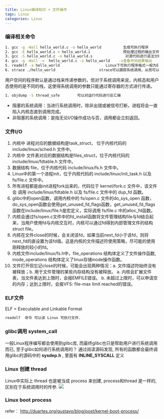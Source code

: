 ```yaml
---
title: Linux编译知识 + 文件操作
tags: Linux
categories: Linux
---
```


### 编译相关命令
```bash
1. gcc -g -Wall hello_world.c -o hello_world          生成可执行程序
2. gcc -E hello_world.c > hello_world.i               预处理过程的输出文件, gcc -E 预处理结束之后，编译会自动停止
3. gcc -S hello_world.c -o hello_world.s               对源代码进行语法分析，产生汇编文件, gcc -S 汇编结束之后，编译会自动停止
4. gcc -g -Wall -v  hello_world.c -o hello_world    -v查看中间结果输出
5. readelf -a hello_world                     Linux下可执行程序格式一般为ELF格式， readelf可以读取ELF格式的文件
6. strace ./hello_world                    strace可以跟踪系统调用，从而可以了解应用程序加载／运行／退出 的过程。
```
用户空间的程序默认是通过栈来传递参数的，但对于系统调用来说，内核态和用户态使用的是不同的栈，这使得系统调用的参数只能通过寄存器的方式进行传递。
```bash
1. objdump -S thread_safe        可以对运行代码进行反汇编
```
- 阻塞的系统调用：当进行系统调用时，除非出错或被信号打断，进程将会一直陷入内核态直到调用完成。
- 非阻塞的系统调用：是指无论I/O操作成功与否，调用都会立刻返回。

### 文件I/O
1. 内核中 进程对应的数据结构是task_struct， 位于内核代码的 include/linux/sched.h 文件中。
2. 内核中 文件表对应的数据结构是files_struct，位于内核代码的 include/linux/fdtable.h 文件中。
3. 数据结构 file，位于内核代码 include/linux/fs.h 文件中。
4. Linux中的第一个进程init，位于内核代码的 include/linux/init_task.h 以及 fs/file.c 文件中。
5. 所有进程都是由init进程fork出来的，代码位于 kernel/fork.c 文件中，该文件会 调用 include/linux/fdtable.h 以及 fs/file.c 文件中的 dup_fd 函数。
6. glibc中的open函数，调用内核中的 fs/open.c 文件的do_sys_open 函数，do_sys_open函数会使用get_unused_fd_flags函数，get_unused_fd_flags函数在include/linux/file.h是宏定义，实际调用 fs/file.c 中的alloc_fd函数。
7. 内核会通过fs/open.c文件中的fd_install函数将文件管理结构file与fd结合起来，当用户使用fd与内核交互时，内核可以通过fd得到内部管理文件的结构struct file。
8. 内核在文件close的时候，会关闭该fd，如果当前next_fd小于该fd，则将next_fd的直设置为该fd值。这是内核的文件描述符使用策略，尽可能的使用刚释放的较小的fd。
9. 内核文件include/linux/fs.h中，file_operations 结构体定义了文件操作函数, inode_operations 结构体定义了linux存储inode操作函数。
10. 文件打开但忘记close的时候，可能会出现两种情况：a. 文件描述符始终没有被释放；b. 用于文件管理的某些内存结构没有被释放。
    a. 内核会扩展文件表，当文件表达到上限时，会报EMFILE错误。
    b. 未超过上限时，可以申请空的内存；达到上限时，会报VFS: file-max limit reached的错误。

### ELF文件
ELF = Executable and Linkable Format
```bash
readelf  命令 可以读 Linux 可执行文件.
```

### glibc调用 system_call
一般Linux程序编写都会使用到glibc库, 而最终glibc也只是帮助用户进行系统调用而已, 至于glibc如何进行系统调用的？
通过阅读源码发现, 所有的函数都会最终调用glibc的源码中的 __sysdep.h__ ,  里面有  __INLINE_SYSCALL__ 定义

### Linux 创建 thread
Linux中实际上 thread 也是被当成 process 来创建, process和thread 是一样的, 区别在于系统调用时的传参.
![](/images/Linux_pthread_create_1.png)

### Linux boot process
refer： http://duartes.org/gustavo/blog/post/kernel-boot-process/
